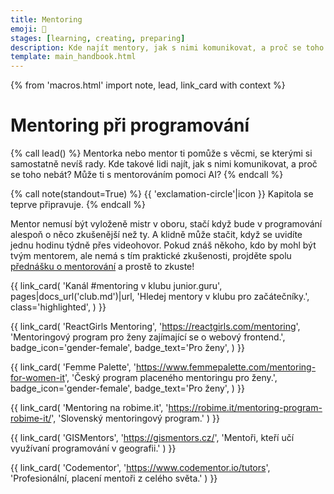 ```yaml
---
title: Mentoring
emoji: 💁
stages: [learning, creating, preparing]
description: Kde najít mentory, jak s nimi komunikovat, a proč se toho nebát? Může ti s mentorováním pomoci ChatGPT?
template: main_handbook.html
---
```


{% from 'macros.html' import note, lead, link_card with context %}

# Mentoring při programování

{% call lead() %}
  Mentorka nebo mentor ti pomůže s věcmi, se kterými si samostatně nevíš rady.
  Kde takové lidi najít, jak s nimi komunikovat, a proč se toho nebát?
  Může ti s mentorováním pomoci AI?
{% endcall %}

{% call note(standout=True) %}
  {{ 'exclamation-circle'|icon }} Kapitola se teprve připravuje.
{% endcall %}

Mentor nemusí být vyloženě mistr v oboru, stačí když bude v programování alespoň o něco zkušenější než ty. A klidně může stačit, když se uvidíte jednu hodinu týdně přes videohovor. Pokud znáš někoho, kdo by mohl být tvým mentorem, ale nemá s tím praktické zkušenosti, projděte spolu [přednášku o mentorování](https://github.com/honzajavorek/become-mentor/blob/master/cs.md#readme) a prostě to zkuste!

<div class="link-cards">
  {{ link_card(
    'Kanál #mentoring v klubu junior.guru',
    pages|docs_url('club.md')|url,
    'Hledej mentory v klubu pro začátečníky.',
    class='highlighted',
  ) }}

  {{ link_card(
    'ReactGirls Mentoring',
    'https://reactgirls.com/mentoring',
    'Mentoringový program pro ženy zajímající se o webový frontend.',
    badge_icon='gender-female',
    badge_text='Pro ženy',
  ) }}

  {{ link_card(
    'Femme Palette',
    'https://www.femmepalette.com/mentoring-for-women-it',
    'Český program placeného mentoringu pro ženy.',
    badge_icon='gender-female',
    badge_text='Pro ženy',
  ) }}

  {{ link_card(
    'Mentoring na robime.it',
    'https://robime.it/mentoring-program-robime-it/',
    'Slovenský mentoringový program.'
  ) }}

  {{ link_card(
    'GISMentors',
    'https://gismentors.cz/',
    'Mentoři, kteří učí využívaní programování v geografii.'
  ) }}

  {{ link_card(
    'Codementor',
    'https://www.codementor.io/tutors',
    'Profesionální, placení mentoři z celého světa.'
  ) }}
</div>


<!-- {#

https://github.com/juniorguru/junior.guru/issues/4

https://github.com/juniorguru/junior.guru/issues/28

Stránka mentoring na webu, kde bude základ o mentoringu obecně, k čemu to je… a pak zvýrazněny odkaz na klub, pak sekce přímo s mentory - jenže jak je propojit, když neexistuje propojovací odkaz přes discord? Sekci přímo s mentory nedělat a kdyžtak dat jen křestní a iniciály.

mít stránku /mentoring/ s představením jak to funguje

včlenit nějak https://github.com/honzajavorek/become-mentor#readme do webu

- školení co je mentorování, jestli to dělají dobře, rozdíl mezi mentoringem a koučingem
- Poznej ... produkt - video nebo lidsky na akci poznat nějaký produkt
- co za tím je, vysvětlit celý proces

dat mentorum tip ze si muzou dat mail na notifikace z discordu

Návod pro mentory musí zahrnovat nastavení notifikaci

- lidi neprijdou na ten mentoring, rezervujou si cas, ale neprijdou
- kdyz uz prijdou, tak je to stack overflow, i ten mentoring channel je stack overflow, neni to mentoring a nema to dlouhodobejsi charakter
- zduraznit ze mentori to delaji dobrovolne a neni slusny neprijit na domluveny cas a predem se neomluvit
- udelat stranku na web, kde bude navod na mentoring a mozna i seznam tech mentoru
- Volat si můžete přímo přes discord nebo přes cokoliv si domluvíte
- webinář a manuál pro mentorky, webinář a manuál pro mentees, kde jsou nastavený očekávání a jak mentorovat nebo SMART cíle mentoringu


 '💡 **Tip:** Ať už jsi junior nebo mentor, pusť si parádní [přednášku o mentoringu](https://www.youtube.com/watch?v=8xeX7wfX_x4) od Anny Ossowski. '
 'Existuje i [přepis](https://github.com/honzajavorek/become-mentor/blob/master/README.md) a [český překlad](https://github.com/honzajavorek/become-mentor/blob/master/cs.md).'

Be a good mentor not dickhead
https://dev.to/mortoray/be-a-good-mentor-not-a-dickhead

jak (ne)najit mentora
https://twitter.com/willjohnsonio/status/1282713655105159170

--- https://discord.com/channels/769966886598737931/864434067968360459/962393354056925234
<@477895566085324801> pokud nevíš zda je koučování pro tebe tak doporučuji mrknout na webinář a poté se zúčastnit základního kurzu https://bytkoucem.cz/zaklady-koucovaciho-pristupu/. Koučovat nebudu, ale hledal jsem další cestu jak zlepšit porady, posouvat lidi dopředu a nakonec to v mnoha ohledech pomohlo mě samotnému. Na zkoušku a pochopení o čem je a není koučování je kurz dostatečný, mé požadavky byly splněny.
---


--- https://discord.com/channels/769966886598737931/931605794040975430/931610600239423488
- líbilo se mi , když mi dokázal vysvětlit mou otázku krok za krokem a zpětně se ujišťoval, že mu rozumím (když jsem váhala, dával další a další příklady k vysvětlení a procvičení)

- naučil mě myslet nad problémem, tj. jak si ho rozložit, jak a kde hledat řešení

- byl lidský, tzn. ujistil mě, že i senioři neví a jsou mnohdy ztracení, že pátrají a stále se učí, že není špatně přiznat si, že mi něco nejde a nestydět se říct si o pomoc, že to děláme všichni
---




--- https://discord.com/channels/769966886598737931/797040163325870092/1121407657258008596
Ahoj! Tady sdilime zaznam z prednasky <@289482229975875584> o tom jak byt dobry mentee a pripravit se na prvni hodinu mentoringu 💪🙂👉 https://www.youtube.com/watch?v=xZJyPeZMl0M
---


--- https://discord.com/channels/769966886598737931/769966887055392768/1148627951630430291
**Tip!** Brzo se budou otvírat podzimní začátečnické kurzy PyLadies. Kdo jste úplně na začátku, pohlídejte si registrace. Kdo už máte něco za sebou (a nemusí to být mnoho!), zvažte koučování. Jak takové koučování vypadá a kolik toho na něj potřebujete umět? Sepsala <@615589948908765206> <:pyladies:842343420420947968> https://ivet1987.wz.cz/2020/03/koucovani-na-pyladies-kurzech/
---


Mentoring guidelines
https://pyvec.slack.com/archives/C1MAJMWTU/p1697534662660139


--- https://discord.com/channels/769966886598737931/769966887055392768/1210520377952829440
> You can ask stupid questions of ChatGPT anytime you like and it can help guide you through to the right answer.
>
> ...
>
> I've had real life teaching assistants who super smart, really great, help you with a bunch of things and on a few things they're stubbornly wrong.
>
> If you want to get good at learning, one of the things you have to do is you have to be able to consult multiple sources and have a sort of sceptical eye.
>
> Be aware that there is no teacher on earth who knows everything and never makes any mistakes.
https://simonwillison.net/2024/Jan/17/oxide-and-friends/#llms-for-learning
---


#} -->
